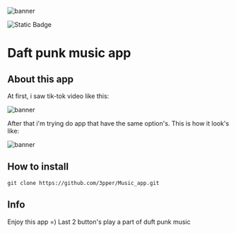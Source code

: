 ![banner](https://github.com/3pper/Music_app/blob/main/Assets/Music_App.png?raw=true)

![Static Badge](https://img.shields.io/badge/Music%20App-8A2BE2?style=plastic&logo=github&labelColor=hex)
# Daft punk music app

## About this app

At first, i saw tik-tok video like this:

![banner](https://github.com/3pper/Music_app/blob/main/Assets/ezgif.com-video-to-gif.gif?raw=true)

After that i'm trying do app that have the same option's. This is how it look's like:

![banner](https://github.com/3pper/Music_app/blob/main/Assets/IMG_1918.PNG?raw=true)

## How to install 

```
git clone https://github.com/3pper/Music_app.git
```
## Info 

Enjoy this app =)
Last 2 button's play a part of duft punk music

